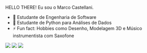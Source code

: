   HELLO THERE! Eu sou o Marco Castellani.

- 🌱 Estudante de Engenharia de Software 
- 🌱 Estudante de Python para Análises de Dados
- ⚡ Fun fact: Hobbies como Desenho, Modelagem 3D e Músico instrumentista com Saxofone


<div> 
  <a href="https://instagram.com/marcocastellanii" target="_blank"><img src="https://img.shields.io/badge/-Instagram-%23E4405F?style=for-the-badge&logo=instagram&logoColor=white" target="_blank"></a>
  <a href = "mailto:marcocastellanictt@gmail.com"><img src="https://img.shields.io/badge/-Gmail-%23333?style=for-the-badge&logo=gmail&logoColor=white" target="_blank"></a>
  <a href="https://www.linkedin.com/in/marco-castellani-65ba681ba/" target="_blank"><img src="https://img.shields.io/badge/-LinkedIn-%230077B5?style=for-the-badge&logo=linkedin&logoColor=white" target="_blank"></a> 

</div>

